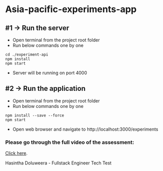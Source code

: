 # Asia-pacific-experiments-app

## #1 -> Run the server
* Open terminal from the project root folder
* Run below commands one by one
```
cd ./experiment-api
npm install
npm start
```
* Server will be running on port 4000

## #2 -> Run the application
* Open terminal from the project root folder
* Run below commands one by one
```
npm install --save --force
npm start
```
* Open web browser and navigate to http://localhost:3000/experiments

### Please go through the full video of the assessment: 
[Click here](https://drive.google.com/file/d/1qKuEWxODHUZghYs8BLePZl64R2BS-BXT/view?usp=sharing).

Hasintha Doluweera - Fullstack Engineer Tech Test

